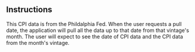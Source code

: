 ## Instructions
This CPI data is from the Phildalphia Fed. When the user requests a pull date, the application will pull all the data up to that date from that vintage's month.
The user will expect to see the date of CPI data and the CPI data from the month's vintage.
